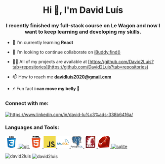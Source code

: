 <h1 align="center">Hi 👋, I'm David Luís</h1>
<h3 align="center">I recently finished my full-stack course on Le Wagon and now I want to keep learning and developing my skills.</h3>

<!-- - 🔭 I’m currently working on [Climbing portofolio](https://github.com/David2Luis/rails-clmibing-portofolio) -->

- 🌱 I’m currently learning **React**

- 👯 I’m looking to continue collaborate on [iBuddy.find()](https://github.com/Ajguerra28/-iBuddy.find)

- 👨‍💻 All of my projects are available at [https://github.com/David2Luis?tab=repositories](https://github.com/David2Luis?tab=repositories)

- 📫 How to reach me **davidluis2020@gmail.com**

- ⚡ Fun fact **i can move my belly 💃**

<h3 align="left">Connect with me:</h3>
<p align="left">
<a href="https://www.linkedin.com/in/davidrluis/" target="blank"><img align="center" src="https://raw.githubusercontent.com/rahuldkjain/github-profile-readme-generator/master/src/images/icons/Social/linked-in-alt.svg" alt="https://www.linkedin.com/in/david-lu%c3%ads-338b6416a/" height="30" width="40" /></a>
</p>

<h3 align="left">Languages and Tools:</h3>
<p align="left"> <a href="https://www.w3schools.com/css/" target="_blank"> <img src="https://raw.githubusercontent.com/devicons/devicon/master/icons/css3/css3-original-wordmark.svg" alt="css3" width="40" height="40"/> </a> <a href="https://git-scm.com/" target="_blank"> <img src="https://www.vectorlogo.zone/logos/git-scm/git-scm-icon.svg" alt="git" width="40" height="40"/> </a> <a href="https://www.w3.org/html/" target="_blank"> <img src="https://raw.githubusercontent.com/devicons/devicon/master/icons/html5/html5-original-wordmark.svg" alt="html5" width="40" height="40"/> </a> <a href="https://developer.mozilla.org/en-US/docs/Web/JavaScript" target="_blank"> <img src="https://raw.githubusercontent.com/devicons/devicon/master/icons/javascript/javascript-original.svg" alt="javascript" width="40" height="40"/> </a> <a href="https://www.mysql.com/" target="_blank"> <img src="https://raw.githubusercontent.com/devicons/devicon/master/icons/mysql/mysql-original-wordmark.svg" alt="mysql" width="40" height="40"/> </a> <a href="https://www.postgresql.org" target="_blank"> <img src="https://raw.githubusercontent.com/devicons/devicon/master/icons/postgresql/postgresql-original-wordmark.svg" alt="postgresql" width="40" height="40"/> </a> <a href="https://rubyonrails.org" target="_blank"> <img src="https://raw.githubusercontent.com/devicons/devicon/master/icons/rails/rails-original-wordmark.svg" alt="rails" width="40" height="40"/> </a> <a href="https://www.ruby-lang.org/en/" target="_blank"> <img src="https://raw.githubusercontent.com/devicons/devicon/master/icons/ruby/ruby-original.svg" alt="ruby" width="40" height="40"/> </a> <a href="https://www.sqlite.org/" target="_blank"> <img src="https://www.vectorlogo.zone/logos/sqlite/sqlite-icon.svg" alt="sqlite" width="40" height="40"/> </a> </p>

<p><img align="left" src="https://github-readme-stats.vercel.app/api/top-langs?username=david2luis&show_icons=true&locale=en&layout=compact" alt="david2luis" /></p>

<p>&nbsp;<img align="center" src="https://github-readme-stats.vercel.app/api?username=david2luis&show_icons=true&locale=en" alt="david2luis" /></p>

